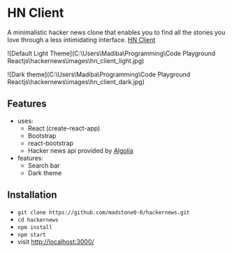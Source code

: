 # HN Client

A minimalistic hacker news clone that enables you to find all the stories you love through a less intimidating interface. [HN Client](https://hacker-news-client-131.herokuapp.com "The actual app")

![Default Light Theme](C:\Users\Madiba\Programming\Code Playground Reactjs\hackernews\images\hn_client_light.jpg)

![Dark theme](C:\Users\Madiba\Programming\Code Playground Reactjs\hackernews\images\hn_client_dark.jpg)

## Features

- uses:
  - React (create-react-app)
  - Bootstrap
  - react-bootstrap
  - Hacker news api provided by [Algolia](https://www.algolia.com/)
- features:
  - Search bar
  - Dark theme

## Installation

- `git clone https://github.com/madstone0-0/hackernews.git`
- `cd hackernews`
- `npm install`
- `npm start`
- visit <http://localhost:3000/>
